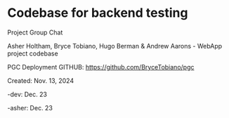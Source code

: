# Codebase for backend testing

Project Group Chat

Asher Holtham, Bryce Tobiano, Hugo Berman &amp; Andrew Aarons - WebApp project codebase

PGC Deployment GITHUB: https://github.com/BryceTobiano/pgc

Created: Nov. 13, 2024

-dev: Dec. 23

-asher: Dec. 23
